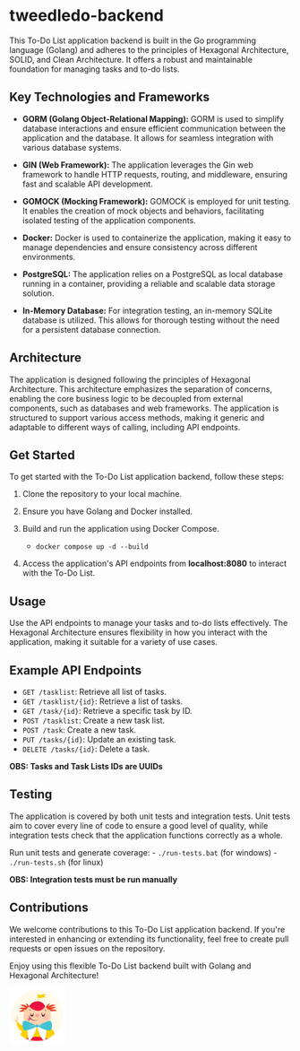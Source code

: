 # tweedledo-backend

This To-Do List application backend is built in the Go programming language (Golang) and adheres to the principles of Hexagonal Architecture, SOLID, and Clean Architecture. It offers a robust and maintainable foundation for managing tasks and to-do lists.

## Key Technologies and Frameworks

- **GORM (Golang Object-Relational Mapping):** GORM is used to simplify database interactions and ensure efficient communication between the application and the database. It allows for seamless integration with various database systems.

- **GIN (Web Framework):** The application leverages the Gin web framework to handle HTTP requests, routing, and middleware, ensuring fast and scalable API development.

- **GOMOCK (Mocking Framework):** GOMOCK is employed for unit testing. It enables the creation of mock objects and behaviors, facilitating isolated testing of the application components.

- **Docker:** Docker is used to containerize the application, making it easy to manage dependencies and ensure consistency across different environments.

- **PostgreSQL:** The application relies on a PostgreSQL as local database running in a container, providing a reliable and scalable data storage solution.

- **In-Memory Database:** For integration testing, an in-memory SQLite database is utilized. This allows for thorough testing without the need for a persistent database connection.

## Architecture

The application is designed following the principles of Hexagonal Architecture. This architecture emphasizes the separation of concerns, enabling the core business logic to be decoupled from external components, such as databases and web frameworks. The application is structured to support various access methods, making it generic and adaptable to different ways of calling, including API endpoints.

## Get Started

To get started with the To-Do List application backend, follow these steps:

1. Clone the repository to your local machine.

2. Ensure you have Golang and Docker installed.

3. Build and run the application using Docker Compose. 
    - ```docker compose up -d --build```

4. Access the application's API endpoints from **localhost:8080** to interact with the To-Do List.

## Usage

Use the API endpoints to manage your tasks and to-do lists effectively. The Hexagonal Architecture ensures flexibility in how you interact with the application, making it suitable for a variety of use cases.

## Example API Endpoints
- `GET /tasklist`: Retrieve all list of tasks.
- `GET /tasklist/{id}`: Retrieve a list of tasks.
- `GET /task/{id}`: Retrieve a specific task by ID.
- `POST /tasklist`: Create a new task list.
- `POST /task`: Create a new task.
- `PUT /tasks/{id}`: Update an existing task.
- `DELETE /tasks/{id}`: Delete a task.

**OBS: Tasks and Task Lists IDs are UUIDs**

## Testing

The application is covered by both unit tests and integration tests. Unit tests aim to cover every line of code to ensure a good level of quality, while integration tests check that the application functions correctly as a whole.

Run unit tests and generate coverage:
    -  ```./run-tests.bat``` (for windows)
    - ```./run-tests.sh``` (for linux)

**OBS: Integration tests must be run manually**

## Contributions

We welcome contributions to this To-Do List application backend. If you're interested in enhancing or extending its functionality, feel free to create pull requests or open issues on the repository.

Enjoy using this flexible To-Do List backend built with Golang and Hexagonal Architecture!

<img src="tweedledo-logo.png" width="100" height="100">
